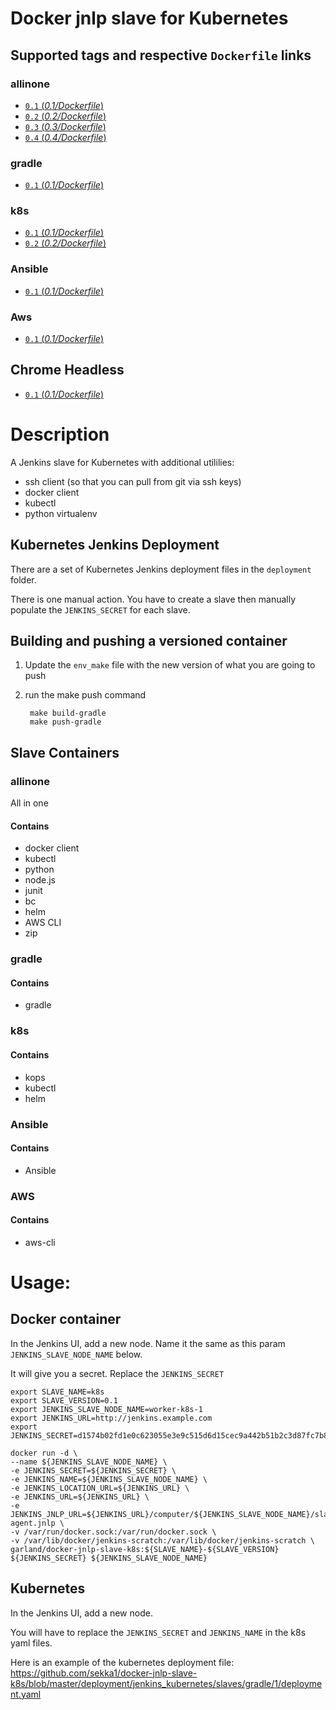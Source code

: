 Docker jnlp slave for Kubernetes
===================

## Supported tags and respective `Dockerfile` links
### allinone
- [`0.1` (*0.1/Dockerfile*)](https://github.com/sekka1/docker-jnlp-slave-k8s/blob/master/releases/allinone/0.1/Dockerfile)
- [`0.2` (*0.2/Dockerfile*)](https://github.com/sekka1/docker-jnlp-slave-k8s/blob/master/releases/allinone/0.2/Dockerfile)
- [`0.3` (*0.3/Dockerfile*)](https://github.com/sekka1/docker-jnlp-slave-k8s/blob/master/releases/allinone/0.3/Dockerfile)
- [`0.4` (*0.4/Dockerfile*)](https://github.com/sekka1/docker-jnlp-slave-k8s/blob/master/releases/allinone/0.4/Dockerfile)

### gradle
- [`0.1` (*0.1/Dockerfile*)](https://github.com/sekka1/docker-jnlp-slave-k8s/blob/master/releases/gradle/0.1/Dockerfile)

### k8s
- [`0.1` (*0.1/Dockerfile*)](https://github.com/sekka1/docker-jnlp-slave-k8s/blob/master/releases/k8s/0.1/Dockerfile)
- [`0.2` (*0.2/Dockerfile*)](https://github.com/sekka1/docker-jnlp-slave-k8s/blob/master/releases/k8s/0.2/Dockerfile)

### Ansible
- [`0.1` (*0.1/Dockerfile*)](https://github.com/sekka1/docker-jnlp-slave-k8s/blob/master/releases/ansible/0.1/Dockerfile)

### Aws
- [`0.1` (*0.1/Dockerfile*)](https://github.com/sekka1/docker-jnlp-slave-k8s/blob/master/releases/aws/0.1/Dockerfile)

## Chrome Headless
- [`0.1` (*0.1/Dockerfile*)](https://github.com/sekka1/docker-jnlp-slave-k8s/blob/master/releases/chromeheadless/0.1/Dockerfile)

# Description
A Jenkins slave for Kubernetes with additional utililies:

* ssh client (so that you can pull from git via ssh keys)
* docker client
* kubectl
* python virtualenv

## Kubernetes Jenkins Deployment
There are a set of Kubernetes Jenkins deployment files in the `deployment` folder.

There is one manual action.  You have to create a slave then manually populate the
`JENKINS_SECRET` for each slave.

## Building and pushing a versioned container

1. Update the `env_make` file with the new version of what you are going to push
2. run the make push command

        make build-gradle
        make push-gradle

## Slave Containers

### allinone
All in one

#### Contains

* docker client
* kubectl
* python
* node.js
* junit
* bc
* helm
* AWS CLI
* zip

### gradle

#### Contains

* gradle

### k8s

#### Contains

* kops
* kubectl
* helm

### Ansible

#### Contains

* Ansible

### AWS

#### Contains

* aws-cli

# Usage:

## Docker container
In the Jenkins UI, add a new node.  Name it the same as this param `JENKINS_SLAVE_NODE_NAME` below.

It will give you a secret.  Replace the `JENKINS_SECRET`

```
export SLAVE_NAME=k8s
export SLAVE_VERSION=0.1
export JENKINS_SLAVE_NODE_NAME=worker-k8s-1
export JENKINS_URL=http://jenkins.example.com
export JENKINS_SECRET=d1574b02fd1e0c623055e3e9c515d6d15cec9a442b51b2c3d87fc7b8ce2406a9

docker run -d \
--name ${JENKINS_SLAVE_NODE_NAME} \
-e JENKINS_SECRET=${JENKINS_SECRET} \
-e JENKINS_NAME=${JENKINS_SLAVE_NODE_NAME} \
-e JENKINS_LOCATION_URL=${JENKINS_URL} \
-e JENKINS_URL=${JENKINS_URL} \
-e JENKINS_JNLP_URL=${JENKINS_URL}/computer/${JENKINS_SLAVE_NODE_NAME}/slave-agent.jnlp \
-v /var/run/docker.sock:/var/run/docker.sock \
-v /var/lib/docker/jenkins-scratch:/var/lib/docker/jenkins-scratch \
garland/docker-jnlp-slave-k8s:${SLAVE_NAME}-${SLAVE_VERSION} ${JENKINS_SECRET} ${JENKINS_SLAVE_NODE_NAME}
```

## Kubernetes
In the Jenkins UI, add a new node.

You will have to replace the `JENKINS_SECRET` and `JENKINS_NAME` in the k8s yaml files.

Here is an example of the kubernetes deployment file: https://github.com/sekka1/docker-jnlp-slave-k8s/blob/master/deployment/jenkins_kubernetes/slaves/gradle/1/deployment.yaml
